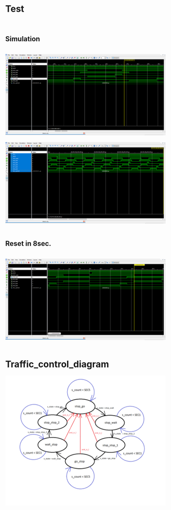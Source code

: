# Test
&nbsp;
## Simulation
&nbsp;
![logic](simulation1.png)
&nbsp;
![logic](simulation2.png)
&nbsp;
## Reset in 8sec.
&nbsp;
![logic](reset.png)
&nbsp;
# Traffic_control_diagram
![logic](traffick_control_diagram.png)
